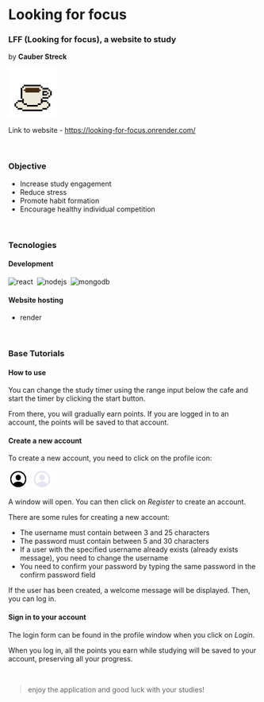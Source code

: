 <link rel="stylesheet" type='text/css' href="https://cdn.jsdelivr.net/gh/devicons/devicon@latest/devicon.min.css" />

# Looking for focus

### LFF (Looking for focus), a website to study

by **Cauber Streck**

<img src='./dist/icon.png' width=100 height=100 title="coffee" alt="coffee" />

Link to website - https://looking-for-focus.onrender.com/

<br/>

### Objective
- Increase study engagement
- Reduce stress
- Promote habit formation
- Encourage healthy individual competition

<br/>

### Tecnologies
#### Development
<img src="https://cdn.jsdelivr.net/gh/devicons/devicon@latest/icons/react/react-original.svg" width=40 height=40 title="react" alt="react" />&nbsp;
<img src="https://cdn.jsdelivr.net/gh/devicons/devicon@latest/icons/nodejs/nodejs-original.svg" width=40 height=40 title="nodejs" alt="nodejs" />&nbsp;
<img src="https://cdn.jsdelivr.net/gh/devicons/devicon@latest/icons/mongodb/mongodb-original.svg" width=40 height=40 title="mongodb" alt="mongodb" />&nbsp;

#### Website hosting
- render

<br/>

### Base Tutorials
#### How to use
You can change the study timer using the range input below the cafe and start the timer by clicking the start button.

From there, you will gradually earn points. If you are logged in to an account, the points will be saved to that account.

#### Create a new account
To create a new account, you need to click on the profile icon:

<img src='./dist/assets/person-circle-outline-light-fyqLruRZ.png' width=40 height=40 title="light profile icon" alt="light profile icon" />&nbsp;
<img src='./dist/assets/person-circle-outline-dark-DTKFq1cS.png' width=40 height=40 title="dark profile icon" alt="dark profile icon" />&nbsp;

A window will open. You can then click on _Register_ to create an account.

There are some rules for creating a new account:
- The username must contain between 3 and 25 characters
- The password must contain between 5 and 30 characters
- If a user with the specified username already exists (already exists message), you need to change the username
- You need to confirm your password by typing the same password in the confirm password field

If the user has been created, a welcome message will be displayed. Then, you can log in.

#### Sign in to your account
The login form can be found in the profile window when you click on _Login_.

When you log in, all the points you earn while studying will be saved to your account, preserving all your progress.

<br/>

> enjoy the application and good luck with your studies!